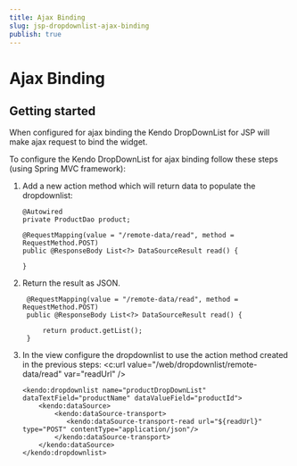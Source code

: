 ```yaml
---
title: Ajax Binding
slug: jsp-dropdownlist-ajax-binding
publish: true
---
```


# Ajax Binding

## Getting started

When configured for ajax binding the Kendo DropDownList for JSP will make ajax request to bind the widget.

To configure the Kendo DropDownList for ajax binding follow these steps (using Spring MVC framework):

1.  Add a new action method which will return data to populate the dropdownlist:

        @Autowired
        private ProductDao product;

        @RequestMapping(value = "/remote-data/read", method = RequestMethod.POST)
        public @ResponseBody List<?> DataSourceResult read() {

        }

3. Return the result as JSON.

        @RequestMapping(value = "/remote-data/read", method = RequestMethod.POST)
        public @ResponseBody List<?> DataSourceResult read() {

            return product.getList();
        }

5.  In the view configure the dropdownlist to use the action method created in the previous steps:
        <c:url value="/web/dropdownlist/remote-data/read" var="readUrl" />

        <kendo:dropdownlist name="productDropDownList" dataTextField="productName" dataValueField="productId">
            <kendo:dataSource>
                <kendo:dataSource-transport>
                   <kendo:dataSource-transport-read url="${readUrl}" type="POST" contentType="application/json"/>
                </kendo:dataSource-transport>
            </kendo:dataSource>
        </kendo:dropdownlist>
